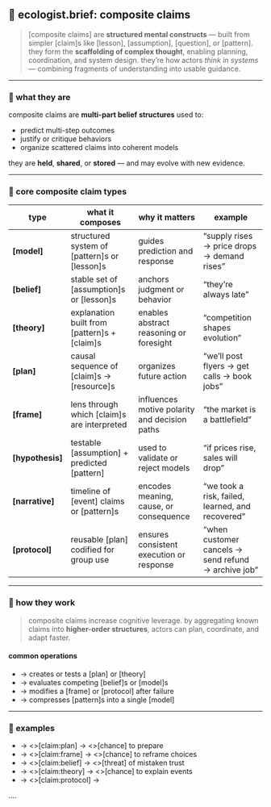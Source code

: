 ## 🧠 ecologist.brief: composite claims

> [composite claims] are **structured mental constructs** — built from simpler [claim]s like [lesson], [assumption], [question], or [pattern].
> they form the **scaffolding of complex thought**, enabling planning, coordination, and system design.
> they’re how actors *think in systems* — combining fragments of understanding into usable guidance.

---

### 🧱 what they are

composite claims are **multi-part belief structures** used to:

- predict multi-step outcomes
- justify or critique behaviors
- organize scattered claims into coherent models

they are **held**, **shared**, or **stored** — and may evolve with new evidence.

---

### 🧩 core composite claim types

| type              | what it composes                           | why it matters                                   | example                                                                 |
|-------------------|---------------------------------------------|--------------------------------------------------|-------------------------------------------------------------------------|
| **[model]**       | structured system of [pattern]s or [lesson]s | guides prediction and response                   | “supply rises → price drops → demand rises”                            |
| **[belief]**      | stable set of [assumption]s or [lesson]s     | anchors judgment or behavior                     | “they’re always late”                                                  |
| **[theory]**      | explanation built from [pattern]s + [claim]s | enables abstract reasoning or foresight          | “competition shapes evolution”                                         |
| **[plan]**        | causal sequence of [claim]s → [resource]s    | organizes future action                          | “we’ll post flyers → get calls → book jobs”                            |
| **[frame]**       | lens through which [claim]s are interpreted  | influences motive polarity and decision paths    | “the market is a battlefield”                                          |
| **[hypothesis]**  | testable [assumption] + predicted [pattern]  | used to validate or reject models                | “if prices rise, sales will drop”                                      |
| **[narrative]**   | timeline of [event] claims or [pattern]s     | encodes meaning, cause, or consequence           | “we took a risk, failed, learned, and recovered”                       |
| **[protocol]**    | reusable [plan] codified for group use       | ensures consistent execution or response         | “when customer cancels → send refund → archive job”                    |

---

### 🧭 how they work

> composite claims increase cognitive leverage.
> by aggregating known claims into **higher-order structures**, actors can plan, coordinate, and adapt faster.

#### common operations

- **<simulate>** → creates or tests a [plan] or [theory]
- **<compare>** → evaluates competing [belief]s or [model]s
- **<revise>** → modifies a [frame] or [protocol] after failure
- **<distill>** → compresses [pattern]s into a single [model]

---

### 🧪 examples

- <simulate> → <<gain>>[claim:plan] → <<gain>>[chance] to prepare
- <reflect> → <<lift>>[claim:frame] → <<gain>>[chance] to reframe choices
- <debug> → <<drop>>[claim:belief] → <<drop>>[threat] of mistaken trust
- <compare> → <<gain>>[claim:theory] → <<gain>>[chance] to explain events
- <distill> → <<lift>>[claim:protocol] →


....
